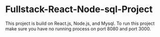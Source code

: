 # Fullstack-React-Node-sql-Project
This project is build on React.js, Node.js, and Mysql. To run this project make sure you have no running process on port 8080 and port 3000.
